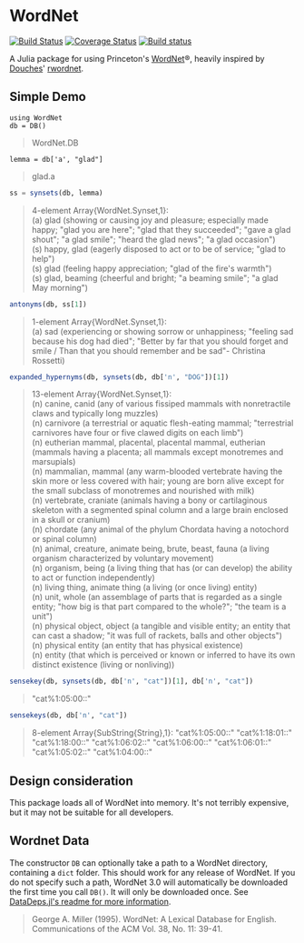 # WordNet

[![Build Status](https://travis-ci.org/jbn/WordNet.jl.svg?branch=master)](https://travis-ci.org/jbn/WordNet.jl)
[![Coverage Status](https://coveralls.io/repos/jbn/WordNet.jl/badge.svg?branch=master&service=github)](https://coveralls.io/github/jbn/WordNet.jl?branch=master)
[![Build status](https://ci.appveyor.com/api/projects/status/bpqbdf24thkp6ytw/branch/master?svg=true)](https://ci.appveyor.com/project/jbn/wordnet-jl/branch/master)

A Julia package for using Princeton's [WordNet](https://wordnet.princeton.edu/)®, heavily inspired by [Douches](https://github.com/doches)' [rwordnet](https://github.com/doches/rwordnet).

## Simple Demo

```juila
using WordNet
db = DB()
```
> WordNet.DB

```juila
lemma = db['a', "glad"]
```
> glad.a

```julia
ss = synsets(db, lemma)
```
> 4-element Array{WordNet.Synset,1}:  
> (a) glad (showing or causing joy and pleasure; especially made happy; "glad you are here"; "glad that they succeeded"; "gave a glad shout"; "a glad smile"; "heard the glad news"; "a glad occasion")   
> (s) happy, glad (eagerly disposed to act or to be of service; "glad to help")    
> (s) glad (feeling happy appreciation; "glad of the fire's warmth")                                                                 
> (s) glad, beaming (cheerful and bright; "a beaming smile"; "a glad May morning")  

```julia
antonyms(db, ss[1])
```
> 1-element Array{WordNet.Synset,1}:  
> (a) sad (experiencing or showing sorrow or unhappiness; "feeling sad because his dog had died"; "Better by far that you should forget and smile / Than that you should remember and be sad"- Christina Rossetti)

```julia
expanded_hypernyms(db, synsets(db, db['n', "DOG"])[1])
```
> 13-element Array{WordNet.Synset,1}:  
> (n) canine, canid (any of various fissiped mammals with nonretractile claws and typically long muzzles)  
> (n) carnivore (a terrestrial or aquatic flesh-eating mammal; "terrestrial carnivores have four or five clawed digits on each limb")  
> (n) eutherian mammal, placental, placental mammal, eutherian (mammals having a placenta; all mammals except monotremes and marsupials)  
> (n) mammalian, mammal (any warm-blooded vertebrate having the skin more or less covered with hair; young are born alive except for the small subclass of monotremes and nourished with milk)  
> (n) vertebrate, craniate (animals having a bony or cartilaginous skeleton with a segmented spinal column and a large brain enclosed in a skull or cranium)  
> (n) chordate (any animal of the phylum Chordata having a notochord or spinal column)  
> (n) animal, creature, animate being, brute, beast, fauna (a living organism characterized by voluntary movement)  
> (n) organism, being (a living thing that has (or can develop) the ability to act or function independently)  
> (n) living thing, animate thing (a living (or once living) entity)  
> (n) unit, whole (an assemblage of parts that is regarded as a single entity; "how big is that part compared to the whole?"; "the team is a unit")  
> (n) physical object, object (a tangible and visible entity; an entity that can cast a shadow; "it was full of rackets, balls and other objects")  
> (n) physical entity (an entity that has physical existence)  
> (n) entity (that which is perceived or known or inferred to have its own distinct existence (living or nonliving))

```julia
sensekey(db, synsets(db, db['n', "cat"])[1], db['n', "cat"])
```
> "cat%1:05:00::"

```julia
sensekeys(db, db['n', "cat"])
```
>8-element Array{SubString{String},1}:
>"cat%1:05:00::"
>"cat%1:18:01::"
>"cat%1:18:00::"
>"cat%1:06:02::"
>"cat%1:06:00::"
>"cat%1:06:01::"
>"cat%1:05:02::"
>"cat%1:04:00::"


## Design consideration
This package loads all of WordNet into memory. It's not terribly expensive, but it may not be suitable for all developers. 

## Wordnet Data
The constructor `DB` can optionally take a path to a WordNet directory, containing a `dict` folder.
This should work for any release of WordNet.
If you do not specify such a path, WordNet 3.0 will automatically be downloaded the first time you call `DB()`.
It will only be downloaded once.
See [DataDeps.jl's readme for more information](https://github.com/oxinabox/DataDeps.jl).

> George A. Miller (1995). WordNet: A Lexical Database for English. 
> Communications of the ACM Vol. 38, No. 11: 39-41. 
